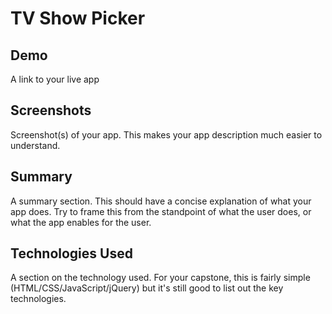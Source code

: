 <h1>TV Show Picker</h1>

<h2>Demo</h2>
<p>A link to your live app</p>

<h2>Screenshots</h2>
<p>Screenshot(s) of your app. This makes your app description much easier to understand.</p>

<h2>Summary</h2>
<p>A summary section. This should have a concise explanation of what your app does. Try to frame this from the standpoint of what the user does, or what the app enables for the user.</p>

<h2>Technologies Used</h2>
<p>A section on the technology used. For your capstone, this is fairly simple (HTML/CSS/JavaScript/jQuery) but it's still good to list out the key technologies.</p>
